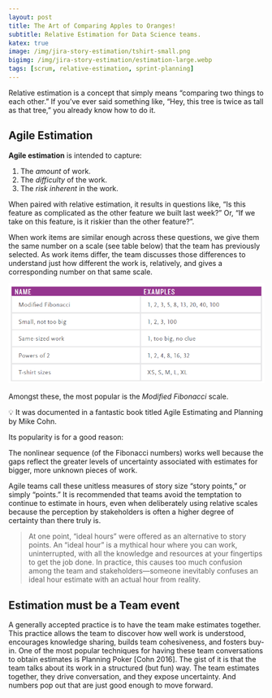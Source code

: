 ```yaml
---
layout: post
title: The Art of Comparing Apples to Oranges!
subtitle: Relative Estimation for Data Science teams.
katex: true
image: /img/jira-story-estimation/tshirt-small.png
bigimg: /img/jira-story-estimation/estimation-large.webp
tags: [scrum, relative-estimation, sprint-planning]
---
```


Relative estimation is a concept that simply means “comparing two things to each other.” If you’ve ever said something like, “Hey, this tree is twice as tall as that tree,” you already know how to do it.

## Agile Estimation

**Agile estimation** is intended to capture:

1. The *amount* of work.
2. The *difficulty* of the work.
3. The *risk inherent* in the work.

When paired with relative estimation, it results in questions like, “Is this feature as complicated as the other feature we built last week?” Or, “If we take on this feature, is it riskier than the other feature?”.

When work items are similar enough across these questions, we give them the same number on a scale (see table below) that the team has previously selected. As work items differ, the team discusses those differences to understand just how different the work is, relatively, and gives a corresponding number on that same scale.

![](/img/jira-story-estimation/jira-inline.png)

Amongst these, the most popular is the *Modified Fibonacci* scale.

<aside>
💡 It was documented in a fantastic book titled Agile Estimating and Planning by Mike Cohn.

</aside>

Its popularity is for a good reason:

The nonlinear sequence (of the Fibonacci numbers) works well because the gaps reflect the greater levels of uncertainty associated with estimates for bigger, more unknown pieces of work.

Agile teams call these unitless measures of story size “story points,” or simply “points.” It is recommended that teams avoid the temptation to continue to estimate in hours, even when deliberately using relative scales because the perception by stakeholders is often a higher degree of certainty than there truly is.

> At one point, “ideal hours” were offered as an alternative to story points. An “ideal hour” is a mythical hour where you can work, uninterrupted, with all the knowledge and resources at your fingertips to get the job done. In practice, this causes too much confusion among the team and stakeholders—someone inevitably confuses an ideal hour estimate with an actual hour from reality.
>

## Estimation must be a Team event

A generally accepted practice is to have the team make estimates together. This practice allows the team to discover how well work is understood, encourages knowledge sharing, builds team cohesiveness, and fosters buy-in. One of the most popular techniques for having these team conversations to obtain estimates is Planning Poker [Cohn 2016]. The gist of it is that the team talks about its work in a structured (but fun) way. The team estimates together, they drive conversation, and they expose uncertainty. And numbers pop out that are just good enough to move forward.
